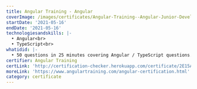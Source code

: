 ```yaml
---
title: Angular Training - Angular
coverImage: /images/certificates/Angular-Training--Angular-Junior-Developer-Certificate.png
startDate: '2021-05-16'
endDate: '2021-05-16'
technologiesandskills: |-
  • Angular<br>
  • TypeScript<br>
whatidid: |-
  • 50 questions in 25 minutes covering Angular / TypeScript questions.
certifier: Angular Training
certLink: 'http://certification-checker.herokuapp.com/certificate/2E15ABX'
moreLink: 'https://www.angulartraining.com/angular-certification.html'
category: certificate
---
```

